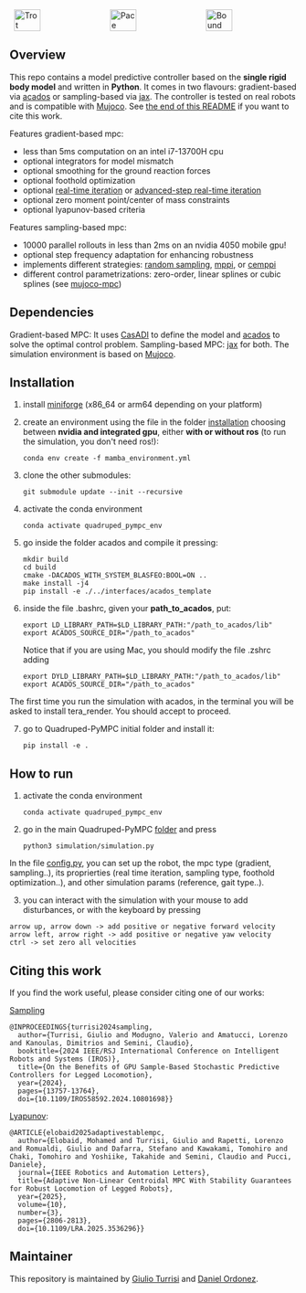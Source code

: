 <div style="display: flex; justify-content: space-around;">
  <img src="./gifs/aliengo_trot.gif" alt="Trot" width="30%">
  <img src="./gifs/hyqreal_pace.gif" alt="Pace" width="30%">
  <img src="./gifs/go2_bound.gif" alt="Bound" width="30%">
</div>


## Overview
This repo contains a model predictive controller based on the **single rigid body model** and written in **Python**. It comes in two flavours: gradient-based via [acados](https://github.com/acados/acados) or sampling-based via [jax](https://github.com/google/jax). The controller is tested on real robots and is compatible with [Mujoco](https://mujoco.org/). See [the end of this README](https://github.com/iit-DLSLab/Quadruped-PyMPC?tab=readme-ov-file#citing-this-work) if you want to cite this work.


Features gradient-based mpc:
- less than 5ms computation on an intel i7-13700H cpu 
- optional integrators for model mismatch
- optional smoothing for the ground reaction forces 
- optional foothold optimization
- optional [real-time iteration](http://cse.lab.imtlucca.it/~bemporad/publications/papers/ijc_rtiltv.pdf) or [advanced-step real-time iteration](https://arxiv.org/pdf/2403.07101.pdf)
- optional zero moment point/center of mass constraints
- optional lyapunov-based criteria


Features sampling-based mpc:
- 10000 parallel rollouts in less than 2ms on an nvidia 4050 mobile gpu!
- optional step frequency adaptation for enhancing robustness
- implements different strategies: [random sampling](https://arxiv.org/pdf/2212.00541.pdf), [mppi](https://sites.gatech.edu/acds/mppi/), or [cemppi](https://arxiv.org/pdf/2203.16633.pdf) 
- different control parametrizations: zero-order, linear splines or cubic splines (see [mujoco-mpc](https://arxiv.org/pdf/2212.00541.pdf))



## Dependencies
Gradient-based MPC: It uses [CasADI](https://web.casadi.org/) to define the model and [acados](https://docs.acados.org/about_acados/index.html#:~:text=acados%20is%20a%20software%20package,Moritz%20Diehl) to solve the optimal control problem. Sampling-based MPC: [jax](https://github.com/google/jax) for both. The simulation environment is based on [Mujoco](https://mujoco.org/).

## Installation

1. install [miniforge](https://github.com/conda-forge/miniforge/releases) (x86_64 or arm64 depending on your platform)

2. create an environment using the file in the folder [installation](https://github.com/iit-DLSLab/Quadruped-PyMPC/tree/main/installation) choosing between **nvidia and integrated gpu**, either **with or without ros** (to run the simulation, you don't need ros!):

    `conda env create -f mamba_environment.yml`


3. clone the other submodules:

    `git submodule update --init --recursive`
    
4. activate the conda environment

    `conda activate quadruped_pympc_env`

5. go inside the folder acados and compile it pressing:
    
    ```
    mkdir build
    cd build
    cmake -DACADOS_WITH_SYSTEM_BLASFEO:BOOL=ON ..
    make install -j4
    pip install -e ./../interfaces/acados_template
    ```

6. inside the file .bashrc, given your **path_to_acados**, put:
    
    ```
    export LD_LIBRARY_PATH=$LD_LIBRARY_PATH:"/path_to_acados/lib"
    export ACADOS_SOURCE_DIR="/path_to_acados"
    ```

    Notice that if you are using Mac, you should modify the file .zshrc adding
    
    ```
    export DYLD_LIBRARY_PATH=$LD_LIBRARY_PATH:"/path_to_acados/lib"
    export ACADOS_SOURCE_DIR="/path_to_acados"
    ```

The first time you run the simulation with acados, in the terminal you will be asked to install tera_render. You should accept to proceed.


7. go to Quadruped-PyMPC initial folder and install it:

    ```
    pip install -e .
    ```

## How to run

1. activate the conda environment
   
   ```
   conda activate quadruped_pympc_env
   ```

2. go in the main Quadruped-PyMPC [folder](https://github.com/iit-DLSLab/Quadruped-PyMPC) and press
   
   ```
   python3 simulation/simulation.py
   ```

In the file [config.py](https://github.com/iit-DLSLab/Quadruped-PyMPC/blob/main/quadruped_pympc/config.py), you can set up the robot, the mpc type (gradient, sampling..), its proprierties (real time iteration, sampling type, foothold optimization..), and other simulation params (reference, gait type..). 

3. you can interact with the simulation with your mouse to add disturbances, or with the keyboard by pressing
```
arrow up, arrow down -> add positive or negative forward velocity
arrow left, arrow right -> add positive or negative yaw velocity
ctrl -> set zero all velocities
```


## Citing this work

If you find the work useful, please consider citing one of our works: 

[Sampling](https://arxiv.org/abs/2403.11383)
```
@INPROCEEDINGS{turrisi2024sampling,
  author={Turrisi, Giulio and Modugno, Valerio and Amatucci, Lorenzo and Kanoulas, Dimitrios and Semini, Claudio},
  booktitle={2024 IEEE/RSJ International Conference on Intelligent Robots and Systems (IROS)}, 
  title={On the Benefits of GPU Sample-Based Stochastic Predictive Controllers for Legged Locomotion}, 
  year={2024},
  pages={13757-13764},
  doi={10.1109/IROS58592.2024.10801698}}
```
[Lyapunov](https://arxiv.org/abs/2409.01144):
```
@ARTICLE{elobaid2025adaptivestablempc,
  author={Elobaid, Mohamed and Turrisi, Giulio and Rapetti, Lorenzo and Romualdi, Giulio and Dafarra, Stefano and Kawakami, Tomohiro and Chaki, Tomohiro and Yoshiike, Takahide and Semini, Claudio and Pucci, Daniele},
  journal={IEEE Robotics and Automation Letters}, 
  title={Adaptive Non-Linear Centroidal MPC With Stability Guarantees for Robust Locomotion of Legged Robots}, 
  year={2025},
  volume={10},
  number={3},
  pages={2806-2813},
  doi={10.1109/LRA.2025.3536296}}
```

## Maintainer

This repository is maintained by [Giulio Turrisi](https://github.com/giulioturrisi) and [Daniel Ordonez](https://github.com/Danfoa).
